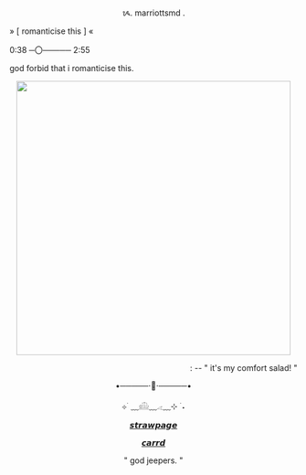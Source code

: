 <p align=center> ᝰ. marriottsmd . </p>

<p align=left> » [ romanticise this ] « </p>
<p align=left> 0:38 ─〇───── 2:55 </p>

<p align=left>  god forbid that i romanticise this. </p>

<p align="center">
<img src="https://tenor.com/en-GB/view/hug-chris-md-chris-dixon-arthur-tv-arthur-frederick-gif-8308926593099812027" width="480" height="480" />

<p align=right> : -- " it's my comfort salad! "</p>

<p align=center> •─────⋅📄⋅─────•</p>

<p align=center> ⊹ ࣪ ﹏𓊝﹏𓂁﹏⊹ ࣪ ˖</p>


<p align=center> <a href="https://marriottsmd.straw.page/">𝙨𝙩𝙧𝙖𝙬𝙥𝙖𝙜𝙚</a></p>

<p align=center> <a href="https://ult-rebel.carrd.co">𝙘𝙖𝙧𝙧𝙙</a></p>


<p align=center> " god jeepers. " </p>

<!--
**marriottsmd/marriottsmd** is a ✨ _special_ ✨ repository because its `README.md` (this file) appears on your GitHub profile.

Here are some ideas to get you started:

- 🔭 I’m currently working on ...
- 🌱 I’m currently learning ...
- 👯 I’m looking to collaborate on ...
- 🤔 I’m looking for help with ...
- 💬 Ask me about ...
- 📫 How to reach me: ...
- 😄 Pronouns: ...
- ⚡ Fun fact: ...
-->

